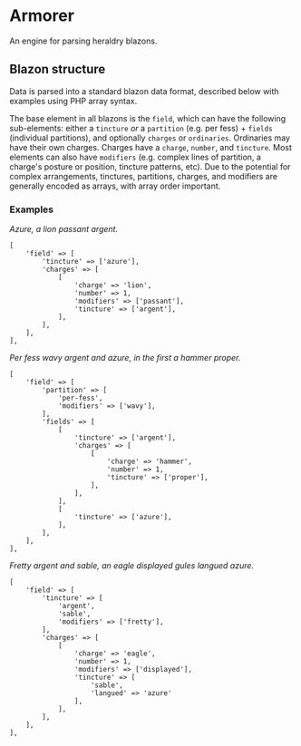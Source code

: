 # Armorer

An engine for parsing heraldry blazons.

## Blazon structure

Data is parsed into a standard blazon data format, described below with examples using PHP array syntax.

The base element in all blazons is the `field`, which can have the following sub-elements: either a `tincture` *or* a `partition` (e.g. per fess) + `fields` (individual partitions), and optionally `charges` or `ordinaries`.  Ordinaries may have their own charges.  Charges have a `charge`, `number`, and `tincture`.  Most elements can also  have `modifiers` (e.g. complex lines of partition, a charge's posture or position, tincture patterns, etc).  Due to the potential for complex arrangements, tinctures, partitions, charges, and modifiers are generally encoded as arrays, with array order important.

### Examples

*Azure, a lion passant argent.*
```
[
    'field' => [
        'tincture' => ['azure'],
        'charges' => [
            [
                'charge' => 'lion',
                'number' => 1,
                'modifiers' => ['passant'],
                'tincture' => ['argent'],
            ],
        ],
    ],
],
```

*Per fess wavy argent and azure, in the first a hammer proper.*
```
[
    'field' => [
        'partition' => [
            'per-fess',
            'modifiers' => ['wavy'],
        ],
        'fields' => [
            [
                'tincture' => ['argent'],
                'charges' => [
                    [
                        'charge' => 'hammer',
                        'number' => 1,
                        'tincture' => ['proper'],
                    ],
                ],
            ],
            [
                'tincture' => ['azure'],
            ],
        ],
    ],
],
```

*Fretty argent and sable, an eagle displayed gules langued azure.*
```
[
    'field' => [
        'tincture' => [
            'argent',
            'sable',
            'modifiers' => ['fretty'],
        ],
        'charges' => [
            [
                'charge' => 'eagle',
                'number' => 1,
                'modifiers' => ['displayed'],
                'tincture' => [
                    'sable',
                    'langued' => 'azure'
                ],
            ],
        ],
    ],
],
```